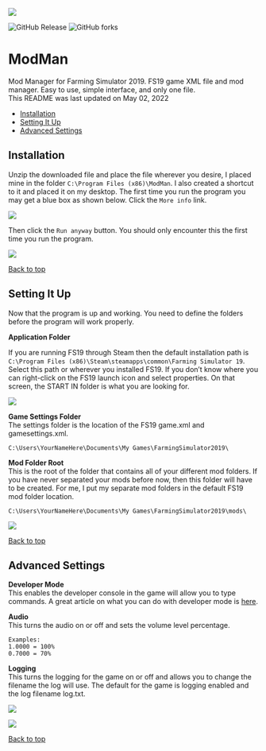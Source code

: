 <a id="#"></a>
![](/images/image.png)

![GitHub Release](https://img.shields.io/github/v/release/MichalAFerber/ModMan)
![GitHub forks](https://img.shields.io/github/forks/MichalAFerber/ModMan)

# ModMan

Mod Manager for Farming Simulator 2019. FS19 game XML file and mod manager. Easy to use, simple interface, and only one file.  
This README was last updated on May 02, 2022

*   [Installation](#Installation)
*   [Setting It Up](#SettingItUp)
*   [Advanced Settings](#AdvancedSettings)


<a id="Installation"></a>
## Installation

Unzip the downloaded file and place the file wherever you desire, I placed mine in the folder `C:\Program Files (x86)\ModMan`. I also created a shortcut to it and placed it on my desktop. The first time you run the program you may get a blue box as shown below. Click the `More info` link.

![](/images/image-1.png)

Then click the `Run anyway` button. You should only encounter this the first time you run the program.

![](/images/image-7.png)

[Back to top](#)

<a id="SettingItUp"></a>
## Setting It Up

Now that the program is up and working. You need to define the folders before the program will work properly.

**Application Folder**

If you are running FS19 through Steam then the default installation path is `C:\Program Files (x86)\Steam\steamapps\common\Farming Simulator 19`. Select this path or wherever you installed FS19. If you don’t know where you can right-click on the FS19 launch icon and select properties. On that screen, the START IN folder is what you are looking for.

![](/images/image-2.png)

**Game Settings Folder**  
The settings folder is the location of the FS19 game.xml and gamesettings.xml.

    C:\Users\YourNameHere\Documents\My Games\FarmingSimulator2019\
    
**Mod Folder Root**  
This is the root of the folder that contains all of your different mod folders. If you have never separated your mods before now, then this folder will have to be created. For me, I put my separate mod folders in the default FS19 mod folder location.

    C:\Users\YourNameHere\Documents\My Games\FarmingSimulator2019\mods\

![](/images/image-4.png)

[Back to top](#)

<a id="AdvancedSettings"></a>
## Advanced Settings

**Developer Mode**  
This enables the developer console in the game will allow you to type commands. A great article on what you can do with developer mode is [here](https://www.yekbot.com/farming-simulator-19-console-commands-developer-console/).   

**Audio**     
This turns the audio on or off and sets the volume level percentage.

    Examples:
    1.0000 = 100%
    0.7000 = 70%

**Logging**  
This turns the logging for the game on or off and allows you to change the filename the log will use. The default for the game is logging enabled and the log filename log.txt.

![](/images/image-5.png)

![](/images/image-6.png)

[Back to top](#)
